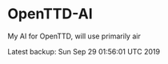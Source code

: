 # OpenTTD-AI
My AI for OpenTTD, will use primarily air

Latest backup: Sun Sep 29 01:56:01 UTC 2019
